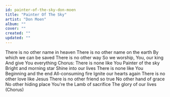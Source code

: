 ```yaml
---
id: painter-of-the-sky-don-moen
title: "Painter Of The Sky"
artist: "Don Moen"
album: ""
cover: ""
created: ""
updated: ""
---
```


There is no other name in heaven
There is no other name on the earth
By which we can be saved
There is no other way
So we worship, You, our king
And give You everything
Chorus:
There is none like You
Painter of the sky
Bright and morning star
Shine into our lives
There is none like You
Beginning and the end
All-consuming fire
Ignite our hearts again
There is no other love like Jesus
There is no other friend so true
No other hand of grace
No other hiding place
You're the Lamb of sacrifice
The glory of our lives
(Chorus)